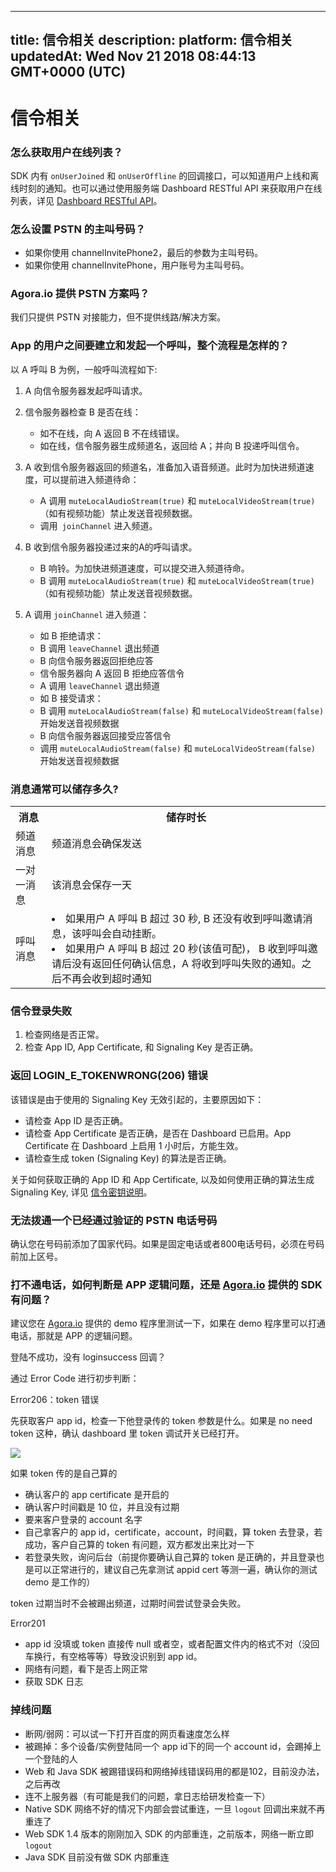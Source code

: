 
---
title: 信令相关
description: 
platform: 信令相关
updatedAt: Wed Nov 21 2018 08:44:13 GMT+0000 (UTC)
---
# 信令相关
### 怎么获取用户在线列表？

SDK 内有 `onUserJoined` 和 `onUserOffline` 的回调接口，可以知道用户上线和离线时刻的通知。也可以通过使用服务端 Dashboard RESTful API 来获取用户在线列表，详见 [Dashboard RESTful API](../../cn/API%20Reference/dashboard_restful_live.md)。

### 怎么设置 PSTN 的主叫号码？

* 如果你使用 channelInvitePhone2，最后的参数为主叫号码。
* 如果你使用 channelInvitePhone，用户账号为主叫号码。

### Agora.io 提供 PSTN 方案吗？

我们只提供 PSTN 对接能力，但不提供线路/解决方案。

### App 的用户之间要建立和发起一个呼叫，整个流程是怎样的？

以 A 呼叫 B 为例，一般呼叫流程如下:

1. A 向信令服务器发起呼叫请求。

2. 信令服务器检查 B 是否在线：
    * 如不在线，向 A 返回 B 不在线错误。
    * 如在线，信令服务器生成频道名，返回给 A；并向 B 投递呼叫信令。

3. A 收到信令服务器返回的频道名，准备加入语音频道。此时为加快进频道速度，可以提前进入频道待命：
    * A 调用 `muteLocalAudioStream(true)` 和 `muteLocalVideoStream(true)`（如有视频功能）禁止发送音视频数据。
    * 调用` joinChannel` 进入频道。

4. B 收到信令服务器投递过来的A的呼叫请求。
   * B 响铃。为加快进频道速度，可以提交进入频道待命。
   * B 调用 `muteLocalAudioStream(true)` 和 `muteLocalVideoStream(true)`（如有视频功能）禁止发送音视频数据。

5. A 调用 `joinChannel` 进入频道：
     - 如 B 拒绝请求：
    * B 调用 `leaveChannel` 退出频道
    * B 向信令服务器返回拒绝应答
    * 信令服务器向 A 返回 B 拒绝应答信令
    * A 调用 `leaveChannel` 退出频道
     - 如 B 接受请求：
    * B 调用 `muteLocalAudioStream(false)` 和 `muteLocalVideoStream(false)` 开始发送音视频数据
    * B 向信令服务器返回接受应答信令
    * 调用 `muteLocalAudioStream(false)` 和 `muteLocalVideoStream(false)` 开始发送音视频数据

### 消息通常可以储存多久?

<table>
  <tr>
    <th>消息</th>
    <th>储存时长</th>
  </tr>
  <tr>
    <td>频道消息</td>
    <td>频道消息会确保发送</td>
  </tr>
  <tr>
    <td>一对一消息</td>
    <td>该消息会保存一天</td>
  </tr>
  <tr>
    <td>呼叫消息</td>
    <td><li>如果用户 A 呼叫 B 超过 30 秒, B 还没有收到呼叫邀请消息，该呼叫会自动挂断。</li><li>如果用户 A 呼叫 B 超过 20 秒(该值可配)， B 收到呼叫邀请后没有返回任何确认信息，A 将收到呼叫失败的通知。之后不再会收到超时通知</li></td>
  </tr>
</table>

### 信令登录失败

1. 检查网络是否正常。
2. 检查 App ID, App Certificate, 和 Signaling Key 是否正确。

### 返回 LOGIN_E_TOKENWRONG(206) 错误

该错误是由于使用的 Signaling Key 无效引起的，主要原因如下：

* 请检查 App ID 是否正确。
* 请检查 App Certificate 是否正确，是否在 Dashboard 已启用。App Certificate 在 Dashboard 上启用 1 小时后，方能生效。
* 请检查生成 token (Signaling Key) 的算法是否正确。

关于如何获取正确的 App ID 和 App Certificate, 以及如何使用正确的算法生成 Signaling Key, 详见 [信令密钥说明](../../cn/Agora%20Platform/key_signaling.md)。

### 无法拨通一个已经通过验证的 PSTN 电话号码

确认您在号码前添加了国家代码。如果是固定电话或者800电话号码，必须在号码前加上区号。

### 打不通电话，如何判断是 APP 逻辑问题，还是 [Agora.io](https://www.agora.io/cn/)  提供的 SDK 有问题？

建议您在 [Agora.io](https://www.agora.io/cn/)  提供的 demo 程序里测试一下，如果在 demo 程序里可以打通电话，那就是 APP 的逻辑问题。

登陆不成功，没有 loginsuccess 回调？

通过 Error Code 进行初步判断：

Error206：token 错误

先获取客户 app id，检查一下他登录传的 token 参数是什么。如果是 no need token 这种，确认 dashboard 里 token 调试开关已经打开。

![](https://web-cdn.agora.io/docs-files/1540453296247)

如果 token 传的是自己算的

* 确认客户的 app certificate 是开启的
* 确认客户时间戳是 10 位，并且没有过期
* 要来客户登录的 account 名字
* 自己拿客户的 app id，certificate，account，时间戳，算 token 去登录，若成功，客户自己算的 token 有问题，双方都发出来比对一下
* 若登录失败，询问后台（前提你要确认自己算的 token 是正确的，并且登录也是可以正常进行的，建议自己先拿测试 appid cert 等测一遍，确认你的测试 demo 是工作的）

token 过期当时不会被踢出频道，过期时间尝试登录会失败。

Error201

* app id 没填或 token 直接传 null 或者空，或者配置文件内的格式不对（没回车换行，有空格等等）导致没识别到 app id。
* 网络有问题，看下是否上网正常
* 获取 SDK 日志

### 掉线问题

* 断网/弱网：可以试一下打开百度的网页看速度怎么样
* 被踢掉：多个设备/实例登陆同一个 app id下的同一个 account id，会踢掉上一个登陆的人
* Web 和 Java SDK 被踢错误码和网络掉线错误码用的都是102，目前没办法，之后再改
* 连不上服务器（有可能是我们的问题，拿日志给研发检查一下）
* Native SDK 网络不好的情况下内部会尝试重连，一旦 `logout` 回调出来就不再重连了
* Web SDK 1.4 版本的刚刚加入 SDK 的内部重连，之前版本，网络一断立即 `logout`
* Java SDK 目前没有做 SDK 内部重连

